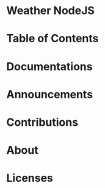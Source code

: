 # Weather NodeJS


# Table of Contents

# Documentations

# Announcements

# Contributions

# About

# Licenses
